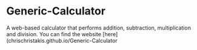 # Generic-Calculator
A web-based calculator that performs addition, subtraction, multiplication and division.
You can find the website [here](chrischristakis.github.io/Generic-Calculator
